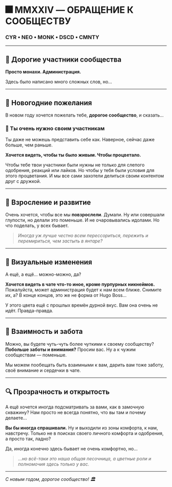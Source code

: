 # 🎆 MMXXIV — ОБРАЩЕНИЕ К СООБЩЕСТВУ

### CYR • NEO • MONK • DSCD • CMNTY

---

## 💌 Дорогие участники сообщества

**Просто монахи. Администрация.**

Здесь было написано много сложных слов, но...

---

## 🌟 Новогодние пожелания

В новом году хочется пожелать тебе, **дорогое сообщество**, и сказать...

### 💝 Ты очень нужно своим участникам
Ты даже не можешь представить себе как. Наверное, сейчас даже больше, чем раньше.

**Хочется видеть, чтобы ты было живым. Чтобы процветало.**

Чтобы тебе твои участники были нужны не только для слепого одобрения, реакций или лайков. Но чтобы у тебя были условия для этого процветания. И мы все сами захотели делиться своим контентом друг с дружкой.

---

## 🧠 Взросление и развитие

Очень хочется, чтобы все мы **повзрослели**. Думали. Ну или совершали глупости, но делали это поменьше. И не очаровывались идолами. Но что поделать, у всех бывает.

> *Иногда уж лучше честно всем перессориться, пережить и перемириться, чем застыть в янтаре?*

---

## 🎨 Визуальные изменения

А ещё, а ещё... можно-можно, да?

**Хочется видеть в чате что-то иное, кроме пурпурных никнеймов.** Пожалуйста, может администрация будет к нам всем ближе. Снимите их, а? В конце концов, это же не форма от Hugo Boss... 

У этого цвета ещё с прошлых времён дурной вкус. Вам она очень не идёт. Правда-правда.

---

## 🤝 Взаимность и забота

Можно, вы будете чуть-чуть более чуткими к своему сообществу? **Побольше заботы и внимания?** Просим вас. Ну а к чужим сообществам — поменьше.

Мы можем пообещать быть взаимными к вам, дарить вам тоже заботу, своё внимание и сердечки в чате.

---

## 🔍 Прозрачность и открытость

А ещё хочется иногда подсматривать за вами, как в замочную скважину? Нам просто не всегда понятно, что вы там и почему делаете... 

**Вы бы иногда спрашивали.** Ну и выходили из зоны комфорта, к нам, навстречу. Только не в поисках своего личного комфорта и одобрения, а просто так, ладно? 

Да, иногда конечно здесь бывает не очень комфортно, но...

> *...но всё-таки это наша общая песочница, а цветные роли и полномочия здесь только у вас.*

---

*С новым годом, дорогое сообщество! 🏛️* 
